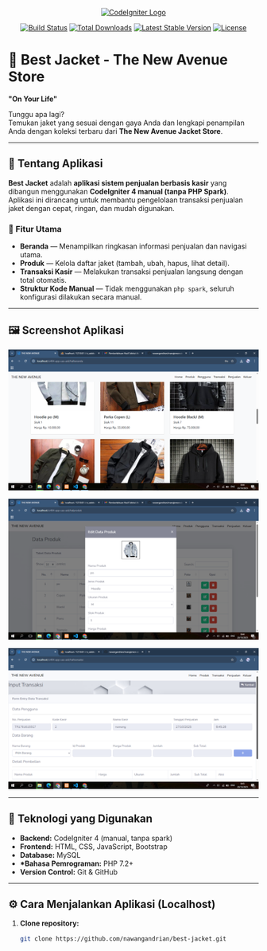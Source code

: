 <p align="center">
  <a href="https://codeigniter.com" target="_blank">
    <img src="https://codeigniter.com/assets/images/ci-logo-big.png" width="400" alt="CodeIgniter Logo">
  </a>
</p>

<p align="center">
  <a href="https://github.com/codeigniter4/CodeIgniter4/actions"><img src="https://github.com/codeigniter4/CodeIgniter4/workflows/tests/badge.svg" alt="Build Status"></a>
  <a href="https://packagist.org/packages/codeigniter4/framework"><img src="https://img.shields.io/packagist/dt/codeigniter4/framework" alt="Total Downloads"></a>
  <a href="https://packagist.org/packages/codeigniter4/framework"><img src="https://img.shields.io/packagist/v/codeigniter4/framework" alt="Latest Stable Version"></a>
  <a href="https://opensource.org/licenses/MIT"><img src="https://img.shields.io/badge/license-MIT-blue.svg" alt="License"></a>
</p>

# 🧥 Best Jacket - The New Avenue Store

**"On Your Life"**

Tunggu apa lagi?  
Temukan jaket yang sesuai dengan gaya Anda dan lengkapi penampilan Anda dengan koleksi terbaru dari **The New Avenue Jacket Store**.

---

## 🛒 Tentang Aplikasi

**Best Jacket** adalah **aplikasi sistem penjualan berbasis kasir** yang dibangun menggunakan **CodeIgniter 4 manual (tanpa PHP Spark)**.  
Aplikasi ini dirancang untuk membantu pengelolaan transaksi penjualan jaket dengan cepat, ringan, dan mudah digunakan.

### 🔧 Fitur Utama

- **Beranda** — Menampilkan ringkasan informasi penjualan dan navigasi utama.
- **Produk** — Kelola daftar jaket (tambah, ubah, hapus, lihat detail).
- **Transaksi Kasir** — Melakukan transaksi penjualan langsung dengan total otomatis.
- **Struktur Kode Manual** — Tidak menggunakan `php spark`, seluruh konfigurasi dilakukan secara manual.

---

## 🖼️ Screenshot Aplikasi

<p align="center">
  <img src="public/screenshots/home.png" width="600" alt="Halaman Beranda">
</p>

<p align="center">
  <img src="public/screenshots/produk.png" width="600" alt="Halaman Produk">
</p>

<p align="center">
  <img src="public/screenshots/transaksi.png" width="600" alt="Halaman Transaksi Kasir">
</p>

---

## 🧰 Teknologi yang Digunakan

- **Backend:** CodeIgniter 4 (manual, tanpa spark)
- **Frontend:** HTML, CSS, JavaScript, Bootstrap
- **Database:** MySQL
- **\*Bahasa Pemrograman:** PHP 7.2+
- **Version Control:** Git & GitHub

---

## ⚙️ Cara Menjalankan Aplikasi (Localhost)

1. **Clone repository:**
   ```bash
   git clone https://github.com/nawangandrian/best-jacket.git
   ```
